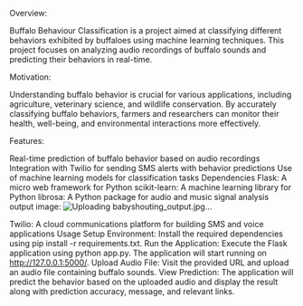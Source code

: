 Overview:

Buffalo Behaviour Classification is a project aimed at classifying different behaviors exhibited by buffaloes using machine learning techniques. This project focuses on analyzing audio recordings of buffalo sounds and predicting their behaviors in real-time.

Motivation:

Understanding buffalo behavior is crucial for various applications, including agriculture, veterinary science, and wildlife conservation. By accurately classifying buffalo behaviors, farmers and researchers can monitor their health, well-being, and environmental interactions more effectively.

Features:

Real-time prediction of buffalo behavior based on audio recordings
Integration with Twilio for sending SMS alerts with behavior predictions
Use of machine learning models for classification tasks
Dependencies
Flask: A micro web framework for Python
scikit-learn: A machine learning library for Python
librosa: A Python package for audio and music signal analysis      
output image:                           ![Uploading babyshouting_output.jpg…]()



Twilio: A cloud communications platform for building SMS and voice applications
Usage
Setup Environment: Install the required dependencies using pip install -r requirements.txt.
Run the Application: Execute the Flask application using python app.py. The application will start running on http://127.0.0.1:5000/.
Upload Audio File: Visit the provided URL and upload an audio file containing buffalo sounds.
View Prediction: The application will predict the behavior based on the uploaded audio and display the result along with prediction accuracy, message, and relevant links.
